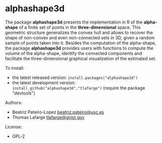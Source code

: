 # alphashape3d

The package __alphashape3d__ presents the implementation in R of the __alpha-shape__ of a finite set of points in the __three-dimensional__ space. This geometric structure generalizes the convex hull and allows to recover the shape of non-convex and even non-connected sets in 3D, given a random sample of points taken into it. Besides the computation of the alpha-shape, the package __alphashape3d__ provides users with functions to compute the volume of the alpha-shape, identify the connected components and facilitate the three-dimensional graphical visualization of the estimated set. 

To install:

* the latest released version: `install.packages("alphashape3d")`
* the latest development version: `install_github("alphashape3d","tlafarge")` (require the package "devtools")

Authors: 

* Beatriz Pateiro-Lopez <beatriz.pateiro@usc.es>
* Thomas Lafarge <tlafarge@gnist.gov>

License:

* GPL-2
